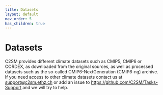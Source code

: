 ```yaml
---
title: Datasets
layout: default
nav_order: 5
has_children: true
---
```


# Datasets

C2SM provides different climate datasets such as CMIP5, CMIP6 or CORDEX, as downloaded from the original sources, as well as processed datasets such as the so-called CMIP6-NextGeneration (CMIP6-ng) archive. 
If you need access to other climate datasets contact us at support@c2sm.ethz.ch or add an issue to https://github.com/C2SM/Tasks-Support and we will try to help.
